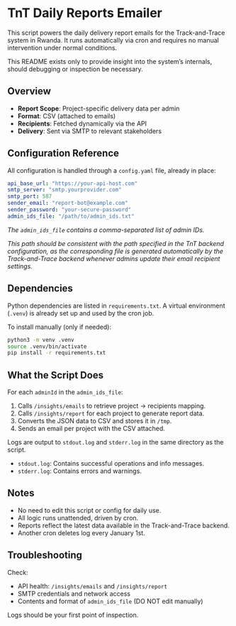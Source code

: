 # TnT Daily Reports Emailer

This script powers the daily delivery report emails for the Track-and-Trace system in Rwanda. It runs automatically via cron and requires no manual intervention under normal conditions.

This README exists only to provide insight into the system’s internals, should debugging or inspection be necessary.

## Overview

- **Report Scope**: Project-specific delivery data per admin
- **Format**: CSV (attached to emails)
- **Recipients**: Fetched dynamically via the API
- **Delivery**: Sent via SMTP to relevant stakeholders

## Configuration Reference

All configuration is handled through a `config.yaml` file, already in place:

```yaml
api_base_url: "https://your-api-host.com"
smtp_server: "smtp.yourprovider.com"
smtp_port: 587
sender_email: "report-bot@example.com"
sender_password: "your-secure-password"
admin_ids_file: "/path/to/admin_ids.txt"
```

*The `admin_ids_file` contains a comma-separated list of admin IDs.*

*This path should be consistent with the path specified in the TnT backend configuration, as the corresponding file is generated automatically by the Track-and-Trace backend whenever admins update their email recipient settings.*

## Dependencies

Python dependencies are listed in `requirements.txt`. A virtual environment (`.venv`) is already set up and used by the cron job.

To install manually (only if needed):

```bash
python3 -m venv .venv
source .venv/bin/activate
pip install -r requirements.txt
```

## What the Script Does

For each `adminId` in the `admin_ids_file`:

1. Calls `/insights/emails` to retrieve project → recipients mapping.
2. Calls `/insights/report` for each project to generate report data.
3. Converts the JSON data to CSV and stores it in `/tmp`.
4. Sends an email per project with the CSV attached.

Logs are output to `stdout.log` and `stderr.log` in the same directory as the script.

- `stdout.log`: Contains successful operations and info messages.
- `stderr.log`: Contains errors and warnings.

## Notes

- No need to edit this script or config for daily use.
- All logic runs unattended, driven by cron.
- Reports reflect the latest data available in the Track-and-Trace backend.
- Another cron deletes log every January 1st.

## Troubleshooting

Check:

- API health: `/insights/emails` and `/insights/report`
- SMTP credentials and network access
- Contents and format of `admin_ids_file` (DO NOT edit manually)

Logs should be your first point of inspection.
